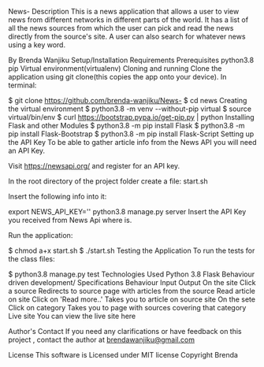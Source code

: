 News-
Description
This is a news application that allows a user to view news from different networks in different parts of the world. It has a list of all the news sources from which the user can pick and read the news directly from the source's site. A user can also search for whatever news using a key word.

By Brenda Wanjiku
Setup/Installation Requirements
Prerequisites
python3.8
pip
Virtual environment(virtualenv)
Cloning and running
Clone the application using git clone(this copies the app onto your device). In terminal:

$ git clone https://github.com/brenda-wanjiku/News-
$ cd news
Creating the virtual environment
$ python3.8 -m venv --without-pip virtual
$ source virtual/bin/env
$ curl https://bootstrap.pypa.io/get-pip.py | python
Installing Flask and other Modules
$ python3.8 -m pip install Flask
$ python3.8 -m pip install Flask-Bootstrap
$ python3.8 -m pip install Flask-Script
Setting up the API Key
To be able to gather article info from the News API you will need an API Key.

Visit https://newsapi.org/ and register for an API key.

In the root directory of the project folder create a file: start.sh

Insert the following info into it:

export NEWS_API_KEY=''
python3.8 manage.py server
Insert the API Key you received from News Api where is.

Run the application:

$ chmod a+x start.sh
$ ./start.sh
Testing the Application
To run the tests for the class files:

$ python3.8 manage.py test
Technologies Used
Python 3.8
Flask
Behaviour driven development/ Specifications
Behaviour	Input	Output
On the site	Click a source	Redirects to source page with articles from the source
Read article on site	Click on 'Read more..'	Takes you to article on source site
On the sete	Click on category	Takes you to page with sources covering that category
Live site
You can view the live site here

Author's Contact
If you need any clarifications or have feedback on this project , contact the author at brendawanjiku@gmail.com

License
This software is Licensed under MIT license Copyright Brenda